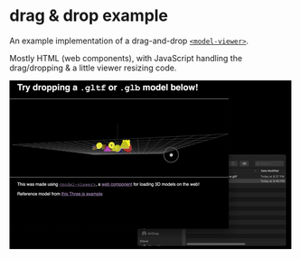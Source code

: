 # <model-viewer> drag & drop example

An example implementation of a drag-and-drop [`<model-viewer>`](https://github.com/GoogleWebComponents/model-viewer).

Mostly HTML (web components), with JavaScript handling the drag/dropping & a little viewer resizing code.

![example GIF, dragging & dropping gltf files](/assets/example.gif)
